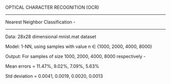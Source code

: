 OPTICAL CHARACTER RECOGNITION (OCR)

**************************************************************************************
Nearest Neighbor Classification -
**************************************************************************************

Data: 28x28 dimensional mnist.mat dataset

Model: 1-NN, using samples with value n ∈ {1000, 2000, 4000, 8000}

Output:
For samples of size 1000, 2000, 4000, 8000 respectively -

Mean errors = 11.47%, 9.02%, 7.09%, 5.63%

Std deviation = 0.0041, 0.0019, 0.0020, 0.0013
